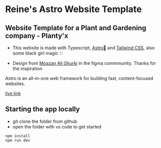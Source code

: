 # Reine's Astro Website Template

## Website Template for a Plant and Gardening company - Planty'x

- This website is made with Typescript, [Astro🚀](https://astro.build/) and [Tailwind CSS](https://v1.tailwindcss.com/), also some black girl magic ✨

- Design from [Moazan Ali Ghurki](https://www.figma.com/community/file/1131190530148317899) in the figma commmunity. Thanks for the inspiration


Astro is an all-in-one web framework for building fast, content-focused websites.

[live link](#)

## Starting the app locally

- git clone the folder from github
- open the folder with vs code to get started

```
npm install
npm run dev
```




